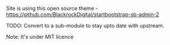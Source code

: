 Site is using this open source theme - https://github.com/BlackrockDigital/startbootstrap-sb-admin-2

TODO: Convert to a sub-module to stay upto date with upstream.

Note: It's under MIT licence